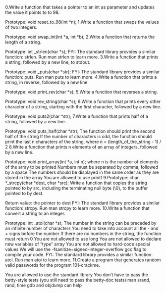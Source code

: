 0.Write a function that takes a pointer to an int as parameter and updates the value it points to to 98.

Prototype: void reset_to_98(int *n);
1.Write a function that swaps the values of two integers.

Prototype: void swap_int(int *a, int *b);
2.Write a function that returns the length of a string.

Prototype: int _strlen(char *s);
FYI: The standard library provides a similar function: strlen. Run man strlen to learn more.
3.Write a function that prints a string, followed by a new line, to stdout.

Prototype: void _puts(char *str);
FYI: The standard library provides a similar function: puts. Run man puts to learn more.
4.Write a function that prints a string, in reverse, followed by a new line.

Prototype: void print_rev(char *s);
5.Write a function that reverses a string.

Prototype: void rev_string(char *s);
6.Write a function that prints every other character of a string, starting with the first character, followed by a new line.

Prototype: void puts2(char *str);
7.Write a function that prints half of a string, followed by a new line.

Prototype: void puts_half(char *str);
The function should print the second half of the string
If the number of characters is odd, the function should print the last n characters of the string, where n = (length_of_the_string - 1) / 2
8.Write a function that prints n elements of an array of integers, followed by a new line.

Prototype: void print_array(int *a, int n);
where n is the number of elements of the array to be printed
Numbers must be separated by comma, followed by a space
The numbers should be displayed in the same order as they are stored in the array
You are allowed to use printf
9.Prototype: char *_strcpy(char *dest, char *src);
Write a function that copies the string pointed to by src, including the terminating null byte (\0), to the buffer pointed to by dest.

Return value: the pointer to dest
FYI: The standard library provides a similar function: strcpy. Run man strcpy to learn more.
10.Write a function that convert a string to an integer.

Prototype: int _atoi(char *s);
The number in the string can be preceded by an infinite number of characters
You need to take into account all the - and + signs before the number
If there are no numbers in the string, the function must return 0
You are not allowed to use long
You are not allowed to declare new variables of “type” array
You are not allowed to hard-code special values
We will use the -fsanitize=signed-integer-overflow gcc flag to compile your code.
FYI: The standard library provides a similar function: atoi. Run man atoi to learn more.
11.Create a program that generates random valid passwords for the program 101-crackme.

You are allowed to use the standard library
You don’t have to pass the betty-style tests (you still need to pass the betty-doc tests)
man srand, rand, time
gdb and objdump can help

